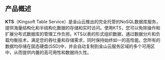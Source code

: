 ## 产品概述

**KTS**（Kingsoft Table Service）是金山云推出的完全托管的NoSQL数据库服务，提供海量结构化和半结构化数据的存储和实时访问。使用KTS，您可以免除操作和扩展分布式数据库的管理工作负担。KTS以表的形式组织数据，通过数据分片和负载均衡技术，满足您的吞吐量和存储需求，同时保持始终如一的高性能。您所有的数据均存储在固态硬盘(SSD)中，并会自动复制到金山云服务区域的多个可用区中，从而提供内置的高可用性和数据持久性。
    